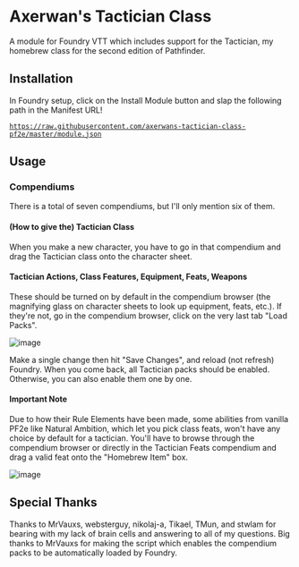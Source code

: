 # Axerwan's Tactician Class
A module for Foundry VTT which includes support for the Tactician, my homebrew class for the second edition of Pathfinder.

## Installation
In Foundry setup, click on the Install Module button and slap the following path in the Manifest URL!

<code>https://raw.githubusercontent.com/axerwans-tactician-class-pf2e/master/module.json</code>

## Usage
### Compendiums
There is a total of seven compendiums, but I'll only mention six of them.

#### (How to give the) Tactician Class
When you make a new character, you have to go in that compendium and drag the Tactician class onto the character sheet.

#### Tactician Actions, Class Features, Equipment, Feats, Weapons
These should be turned on by default in the compendium browser (the magnifying glass on character sheets to look up equipment, feats, etc.).
If they're not, go in the compendium browser, click on the very last tab "Load Packs".

![image](https://user-images.githubusercontent.com/119694829/219825524-c044149a-5cf3-4422-9db8-c58e63af7e84.png)

Make a single change then hit "Save Changes", and reload (not refresh) Foundry. When you come back, all Tactician packs should be enabled. 
Otherwise, you can also enable them one by one.

#### Important Note
Due to how their Rule Elements have been made, some abilities from vanilla PF2e like Natural Ambition, which let you pick class feats, won't have any choice by default for a tactician. You'll have to browse through the compendium browser or directly in the Tactician Feats compendium and drag a valid feat onto the "Homebrew Item" box.

![image](https://user-images.githubusercontent.com/119694829/219826326-09230aa4-9ad5-421c-9425-72a50b5736a8.png)

## Special Thanks
Thanks to MrVauxs, websterguy, nikolaj-a, Tikael, TMun, and stwlam for bearing with my lack of brain cells and answering to all of my questions.
Big thanks to MrVauxs for making the script which enables the compendium packs to be automatically loaded by Foundry.
